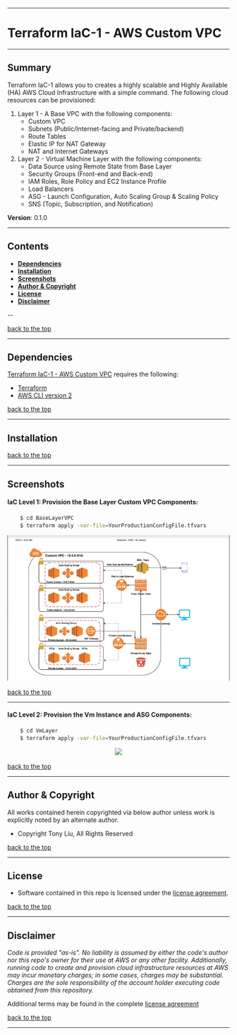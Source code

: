<a name="top"></a>
***
# Terraform IaC-1 - AWS Custom VPC
***

## Summary
Terraform IaC-1 allows you to creates a highly scalable and Highly Available (HA) AWS Cloud Infrastructure with a simple command. The following cloud resources can be provisioned:

1. Layer 1 - A Base VPC with the following components:
    * Custom VPC
    * Subnets (Public/Internet-facing and Private/backend)
    * Route Tables
    * Elastic IP for NAT Gateway
    * NAT and Internet Gateways
2. Layer 2 - Virtual Machine Layer with the following components:
    * Data Source using Remote State from Base Layer
    * Security Groups (Front-end and Back-end)
    * IAM Roles, Role Policy and EC2 Instance Profile
    * Load Balancers
    * ASG - Launch Configuration, Auto Scaling Group & Scaling Policy
    * SNS (Topic, Subscription, and Notification)


**Version**: 0.1.0
***

## Contents
* [**Dependencies**](#dependencies)
* [**Installation**](#installation)
* [**Screenshots**](#screenshots)
* [**Author & Copyright**](#author-copyright)
* [**License**](#license)
* [**Disclaimer**](#disclaimer)

--

[back to the top](#top)

***
## Dependencies
[Terraform IaC-1 - AWS Custom VPC](https://github.com/tliut/terraform-aws) requires the following:
* [Terraform](https://www.terraform.io/downloads.html)
* [AWS CLI version 2](https://docs.aws.amazon.com/cli/latest/userguide/install-cliv2.html)

[back to the top](#top)

***
## Installation


[back to the top](#top)


***
## Screenshots

#### IaC Level 1: Provision the Base Layer Custom VPC Components:
```bash
    $ cd BaseLayerVPC
    $ terraform apply -var-file=YourProductionConfigFile.tfvars
```

<p align="center">
    <a href="#"><img src="./assets/terraform-iac-base-vpc.JPG" width="800">
</p>

[back to the top](#top)

***

#### IaC Level 2: Provision the Vm Instance and ASG Components:
```bash
    $ cd VmLayer
    $ terraform apply -var-file=YourProductionConfigFile.tfvars
```

<p align="center">
    <a href="#"><img src="./assets/terraform-vm-layer.JPG" width="800">
</p>

[back to the top](#top)

***
## Author & Copyright
All works contained herein copyrighted via below author unless work is explicitly noted by an alternate author.
* Copyright Tony Liu, All Rights Reserved

[back to the top](#top)

***

## License
* Software contained in this repo is licensed under the [license agreement](./LICENSE.md).

[back to the top](#top)

***

## Disclaimer
*Code is provided "as-is". No liability is assumed by either the code's author nor this repo's owner for their use at AWS or any other facility. Additionally, running code to create and provision cloud infrastructure resources at AWS may incur monetary charges; in some cases, charges may be substantial. Charges are the sole responsibility of the account holder executing code obtained from this repository.*

Additional terms may be found in the complete [license agreement](./LICENSE.md)

[back to the top](#top)

***